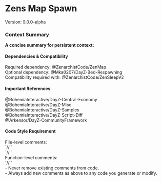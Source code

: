 <h1>Zens Map Spawn</h1>
Version: 0.0.0-alpha

<h3>Context Summary</h3>
<b>A concise summary for persistent context:</b>

<h4>Dependencies & Compatibility</h4>
Required dependency: @ZenarchistCode/ZenMap<br />
Optional dependency: @Mka0207/DayZ-Bed-Respawning<br />
Compatibility required with: @ZenarchistCode/ZenSleepV2

<h4>Important References</h4>
@BohemiaInteractive/DayZ-Central-Economy<br />
@BohemiaInteractive/DayZ-Misc<br />
@BohemiaInteractive/DayZ-Samples<br />
@BohemiaInteractive/DayZ-Script-Diff<br />
@Arkensor/DayZ-CommunityFramework

<h4>Code Style Requirement</h4>
File-level comments:<br />
`// <Filename>`<br />
`// <Short description of what this file does>  `<br />
Function-level comments:<br />
`// <Short description of what this function does>  `<br />
- Never remove existing comments from code.<br />
- Always add new comments as above to any code you generate or modify.
